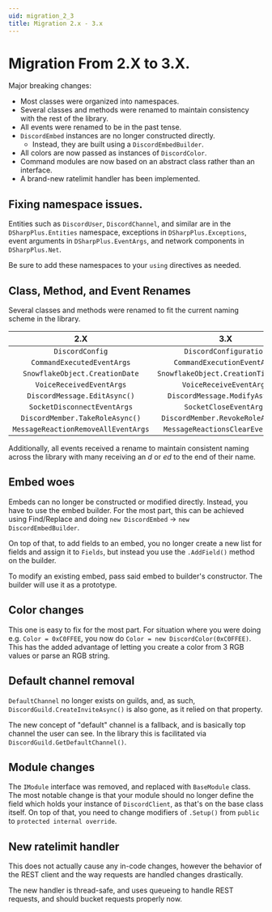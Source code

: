```yaml
---
uid: migration_2_3
title: Migration 2.x - 3.x
---
```


# Migration From 2.X to 3.X.

Major breaking changes:

 * Most classes were organized into namespaces.
 * Several classes and methods were renamed to maintain consistency with the rest of the library.
 * All events were renamed to be in the past tense.
 * `DiscordEmbed` instances are no longer constructed directly. 
   * Instead, they are built using a `DiscordEmbedBuilder`.
 * All colors are now passed as instances of `DiscordColor`.
 * Command modules are now based on an abstract class rather than an interface.
 * A brand-new ratelimit handler has been implemented.

## Fixing namespace issues.
Entities such as `DiscordUser`, `DiscordChannel`, and similar are in the `DSharpPlus.Entities` namespace, exceptions in `DSharpPlus.Exceptions`,
event arguments in `DSharpPlus.EventArgs`, and network components in `DSharpPlus.Net`.

Be sure to add these namespaces to your `using` directives as needed.

## Class, Method, and Event Renames

Several classes and methods were renamed to fit the current naming scheme in the library.

2.X|3.X|
:---:|:---:
`DiscordConfig`|`DiscordConfiguration`
`CommandExecutedEventArgs`|`CommandExecutionEventArgs`
`SnowflakeObject.CreationDate`|`SnowflakeObject.CreationTimestamp`
`VoiceReceivedEventArgs`|`VoiceReceiveEventArgs`
`DiscordMessage.EditAsync()`|`DiscordMessage.ModifyAsync()`
`SocketDisconnectEventArgs`|`SocketCloseEventArgs`
`DiscordMember.TakeRoleAsync()`|`DiscordMember.RevokeRoleAsync()`
`MessageReactionRemoveAllEventArgs`|`MessageReactionsClearEventArgs`
 
Additionally, all events received a rename to maintain consistent naming across the library with many receiving an *d* or *ed* to the end of their name.



## Embed woes

Embeds can no longer be constructed or modified directly. Instead, you have to use the embed builder. For the most part, this 
can be achieved using Find/Replace and doing `new DiscordEmbed` -> `new DiscordEmbedBuilder`.

On top of that, to add fields to an embed, you no longer create a new list for fields and assign it to `Fields`, but instead 
you use the `.AddField()` method on the builder.

To modify an existing embed, pass said embed to builder's constructor. The builder will use it as a prototype.

## Color changes

This one is easy to fix for the most part. For situation where you were doing e.g. `Color = 0xC0FFEE`, you now do 
`Color = new DiscordColor(0xC0FFEE)`. This has the added advantage of letting you create a color from 3 RGB values or parse 
an RGB string.

## Default channel removal

`DefaultChannel` no longer exists on guilds, and, as such, `DiscordGuild.CreateInviteAsync()` is also gone, as it relied on 
that property.

The new concept of "default" channel is a fallback, and is basically top channel the user can see. In the library this is 
facilitated via `DiscordGuild.GetDefaultChannel()`.

## Module changes

The `IModule` interface was removed, and replaced with `BaseModule` class. The most notable change is that your module should 
no longer define the field which holds your instance of `DiscordClient`, as that's on the base class itself. On top of that, 
you need to change modifiers of `.Setup()` from `public` to `protected internal override`.

## New ratelimit handler

This does not actually cause any in-code changes, however the behavior of the REST client and the way requests are handled 
changes drastically.

The new handler is thread-safe, and uses queueing to handle REST requests, and should bucket requests properly now.
